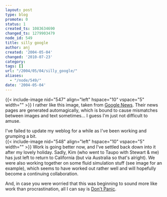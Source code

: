 ```yaml
---
layout: post
type: blog
promote: 0
status: 1
created_ts: 1083634690
changed_ts: 1279903479
node_id: 549
title: silly google
author: anj
created: '2004-05-04'
changed: '2010-07-23'
category:
tags: []
url: "/2004/05/04/silly_google/"
aliases:
  - "/node/549/"
date: '2004-05-04'
---
```

{{< include-image nid="547" align="left" hspace="10" vspace="5" width="" >}}
I rather like this image, taken from [Google News](http://news.google.com/).  Their news pages are generated automagically, which is bound to cause mismatches between images and text sometimes...  I guess I'm just not difficult to amuse.

I've failed to update my weblog for a while as I've been working and grumping a bit.  
{{< include-image nid="548" align="left" hspace="10" vspace="5" width="" >}}
Work is going better now, and I've settled back down into it after my lovely holiday.  Sadly, Kim (who went to Taupo with Stewart &amp; me) has just left to return to California (but via Australia so that's alright).   We were also working together on some fluid simulation stuff (see image for an example), which seems to have worked out rather well and will hopefully become a continuing collaboration.

And, in case you were worried that this was beginning to sound more like work than procrastination, all I can say is [Don't Panic](http://douglasadams.com/creations/infocomjava.html).
